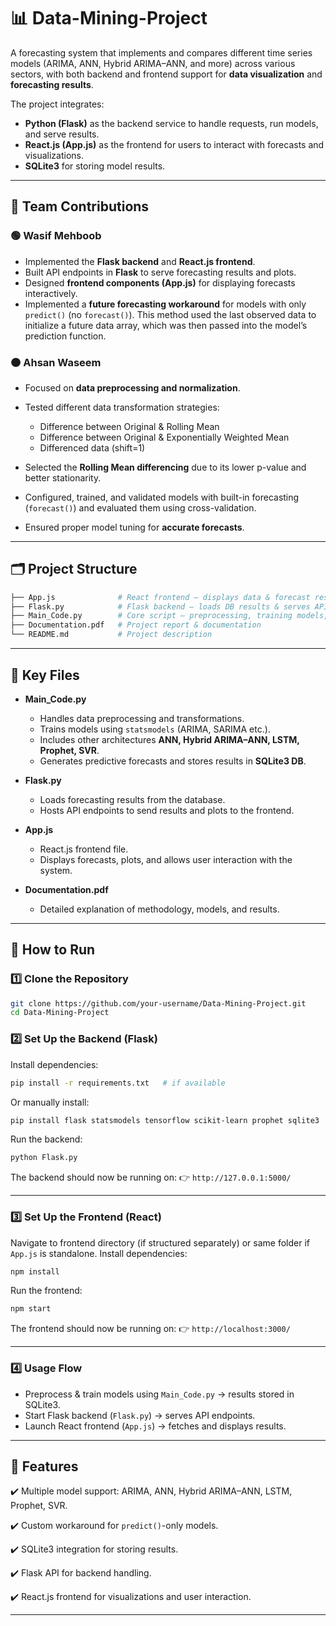 # 📊 Data-Mining-Project

A forecasting system that implements and compares different time series models (ARIMA, ANN, Hybrid ARIMA–ANN, and more) across various sectors, with both backend and frontend support for **data visualization** and **forecasting results**.

The project integrates:

* **Python (Flask)** as the backend service to handle requests, run models, and serve results.
* **React.js (App.js)** as the frontend for users to interact with forecasts and visualizations.
* **SQLite3** for storing model results.

---

## 👥 Team Contributions

### 🟢 Wasif Mehboob

* Implemented the **Flask backend** and **React.js frontend**.
* Built API endpoints in **Flask** to serve forecasting results and plots.
* Designed **frontend components (App.js)** for displaying forecasts interactively.
* Implemented a **future forecasting workaround** for models with only `predict()` (no `forecast()`). This method used the last observed data to initialize a future data array, which was then passed into the model’s prediction function.

### 🟠 Ahsan Waseem

* Focused on **data preprocessing and normalization**.
* Tested different data transformation strategies:

  * Difference between Original & Rolling Mean
  * Difference between Original & Exponentially Weighted Mean
  * Differenced data (shift=1)
* Selected the **Rolling Mean differencing** due to its lower p-value and better stationarity.
* Configured, trained, and validated models with built-in forecasting (`forecast()`) and evaluated them using cross-validation.
* Ensured proper model tuning for **accurate forecasts**.

---

## 🗂 Project Structure

```bash
├── App.js              # React frontend – displays data & forecast results
├── Flask.py            # Flask backend – loads DB results & serves APIs
├── Main_Code.py        # Core script – preprocessing, training models, forecasting
├── Documentation.pdf   # Project report & documentation
└── README.md           # Project description
```

---

## 🔑 Key Files

* **Main_Code.py**

  * Handles data preprocessing and transformations.
  * Trains models using `statsmodels` (ARIMA, SARIMA etc.).
  * Includes other architectures **ANN, Hybrid ARIMA–ANN, LSTM, Prophet, SVR**.
  * Generates predictive forecasts and stores results in **SQLite3 DB**.

* **Flask.py**

  * Loads forecasting results from the database.
  * Hosts API endpoints to send results and plots to the frontend.

* **App.js**

  * React.js frontend file.
  * Displays forecasts, plots, and allows user interaction with the system.

* **Documentation.pdf**

  * Detailed explanation of methodology, models, and results.

---

## 🚀 How to Run

### 1️⃣ Clone the Repository

```bash
git clone https://github.com/your-username/Data-Mining-Project.git
cd Data-Mining-Project
```

### 2️⃣ Set Up the Backend (Flask)

Install dependencies:

```bash
pip install -r requirements.txt   # if available
```

Or manually install:

```bash
pip install flask statsmodels tensorflow scikit-learn prophet sqlite3
```

Run the backend:

```bash
python Flask.py
```

The backend should now be running on:
👉 `http://127.0.0.1:5000/`

---

### 3️⃣ Set Up the Frontend (React)

Navigate to frontend directory (if structured separately) or same folder if `App.js` is standalone.
Install dependencies:

```bash
npm install
```

Run the frontend:

```bash
npm start
```

The frontend should now be running on:
👉 `http://localhost:3000/`

---

### 4️⃣ Usage Flow

* Preprocess & train models using `Main_Code.py` → results stored in SQLite3.
* Start Flask backend (`Flask.py`) → serves API endpoints.
* Launch React frontend (`App.js`) → fetches and displays results.

---

## 📌 Features

✔️ Multiple model support: ARIMA, ANN, Hybrid ARIMA–ANN, LSTM, Prophet, SVR.

✔️ Custom workaround for `predict()`-only models.

✔️ SQLite3 integration for storing results.

✔️ Flask API for backend handling.

✔️ React.js frontend for visualizations and user interaction.

---
